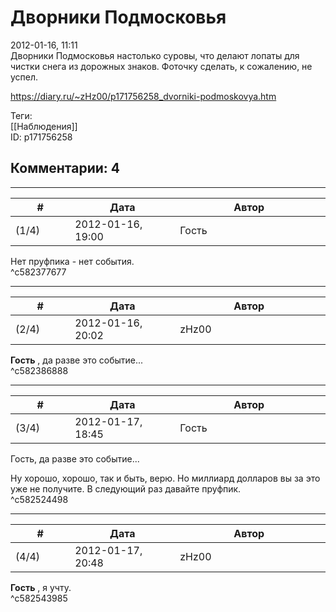 Дворники Подмосковья
====================

  
2012-01-16, 11:11  
 Дворники Подмосковья настолько суровы, что делают лопаты для чистки снега из дорожных знаков. Фоточку сделать, к сожалению, не успел.   
  
<https://diary.ru/~zHz00/p171756258_dvorniki-podmoskovya.htm>  
  
Теги:  
[[Наблюдения]]  
ID: p171756258  


Комментарии: 4
--------------

  


---



|         #         |              Дата              |                     Автор                     |           ID           |
| --- | --- | --- | --- |
| (1/4) | 2012-01-16, 19:00 | Гость | c582377677 |

  
 Нет пруфпика - нет события.   
 ^c582377677

---



|         #         |              Дата              |                     Автор                     |           ID           |
| --- | --- | --- | --- |
| (2/4) | 2012-01-16, 20:02 | zHz00 | c582386888 |

  
  **Гость**  , да разве это событие...   
 ^c582386888

---



|         #         |              Дата              |                     Автор                     |           ID           |
| --- | --- | --- | --- |
| (3/4) | 2012-01-17, 18:45 | Гость | c582524498 |

  
  Гость, да разве это событие...    
   
 Ну хорошо, хорошо, так и быть, верю. Но миллиард долларов вы за это уже не получите. В следующий раз давайте пруфпик.   
 ^c582524498

---



|         #         |              Дата              |                     Автор                     |           ID           |
| --- | --- | --- | --- |
| (4/4) | 2012-01-17, 20:48 | zHz00 | c582543985 |

  
  **Гость**  , я учту.   
 ^c582543985